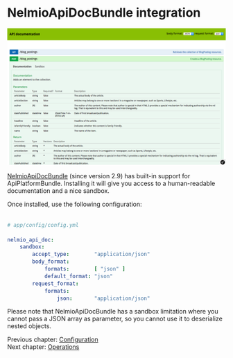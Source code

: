 # NelmioApiDocBundle integration

![Screenshot of ApiBundle integrated with NelmioApiDocBundle](../getting-started/images/api-doc.png)

[NelmioApiDocBundle](https://github.com/nelmio/NelmioApiDocBundle) (since version 2.9) has built-in support for ApiPlatformBundle.
Installing it will give you access to a human-readable documentation and a nice sandbox.

Once installed, use the following configuration:

```yaml

# app/config/config.yml

nelmio_api_doc:
    sandbox:
        accept_type:        "application/json"
        body_format:
            formats:        [ "json" ]
            default_format: "json"
        request_format:
            formats:
                json:       "application/json"
```

Please note that NelmioApiDocBundle has a sandbox limitation where you cannot pass a JSON array as parameter, so you cannot use it to deserialize nested objects.

Previous chapter: [Configuration](configuration.md)<br>
Next chapter: [Operations](operations.md)
